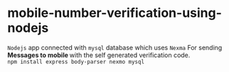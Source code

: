 # mobile-number-verification-using-nodejs

`Nodejs` app connected with `mysql` database which uses
`Nexma` For sending <strong>Messages to mobile </strong> with the self generated verification code. <br>
`npm install express body-parser nexmo mysql`<br>
